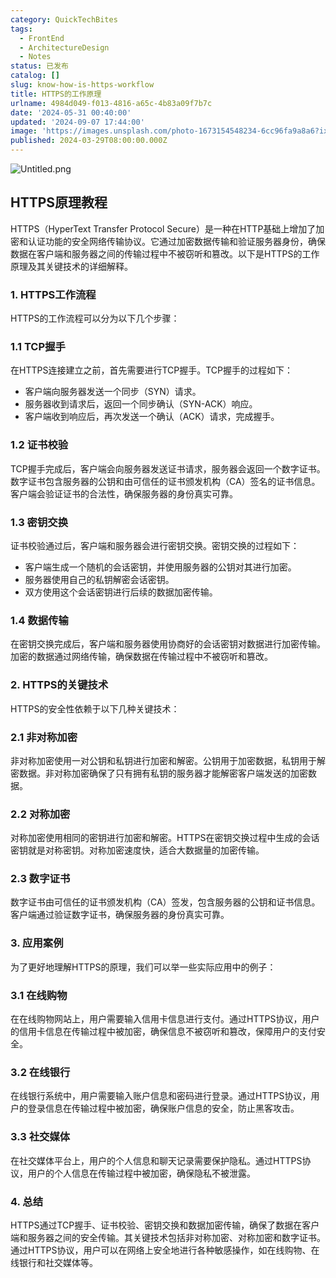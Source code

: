 ```yaml
---
category: QuickTechBites
tags:
  - FrontEnd
  - ArchitectureDesign
  - Notes
status: 已发布
catalog: []
slug: know-how-is-https-workflow
title: HTTPS的工作原理
urlname: 4984d049-f013-4816-a65c-4b83a09f7b7c
date: '2024-05-31 00:40:00'
updated: '2024-09-07 17:44:00'
image: 'https://images.unsplash.com/photo-1673154548234-6cc96fa9a8a6?ixlib=rb-4.0.3&q=85&fm=jpg&crop=entropy&cs=srgb'
published: 2024-03-29T08:00:00.000Z
---
```


![Untitled.png](https://prod-files-secure.s3.us-west-2.amazonaws.com/5d24fe63-e567-4804-86f9-9fdc62e13082/2950c759-0255-4c0a-becc-122aae8c82c0/Untitled.png?X-Amz-Algorithm=AWS4-HMAC-SHA256&X-Amz-Content-Sha256=UNSIGNED-PAYLOAD&X-Amz-Credential=ASIAZI2LB466ZMI65IST%2F20250203%2Fus-west-2%2Fs3%2Faws4_request&X-Amz-Date=20250203T213216Z&X-Amz-Expires=3600&X-Amz-Security-Token=IQoJb3JpZ2luX2VjEAUaCXVzLXdlc3QtMiJHMEUCIA%2BfO0aYXXmXj1NwW7q51L3WFaoJ9CGUhYE2ClltzNPIAiEAws%2FIEvxm1h6HTkmaOopLvdkv4foMyW4WqlkpXoTuFtsq%2FwMIHhAAGgw2Mzc0MjMxODM4MDUiDJQy8EUav38VCFjCnyrcAw4t5wVZLSsTPeKHGy%2FzQaVyi91TK4cBdWvqAX1t3nkDe07Rd5WEdowfpraMyLOl0bge6Co1Ti22QTRzEUZptJ0rRchWgXm%2FGoT%2FohIvC%2F6WiNeAZ8Wmf7mafV3Z8gnHLcaoBREgFBCBrq%2BSev09hn%2BSryBQSdgkrlcWnp3z5vPcyjI7YEsuHhUmucfe963jzYh798OEkWIZGi0tjCx7tlkeu7tKaJRIPDyDkD6LfouzNxgsICJ9rrdCCCHn8JBJjNiCyV3dTISW0nSh1AREcZSt4a0qAVUsROnTuGyCm6GlN1F70MqIQ7EbD0kUUKfbyPxgrUg7mAKVdETRweFgNOAMWH3rsUys1V8vyR5bZMbb0t0oTuHMDWuxYqOOCOI1ngMlNmhOr9D1e0OJysIg34etnBE4KKWnLPbeYnC7mo5m%2FibSYZ8HsRWcMKU3K3YqEImsM2WjvyI00DJb1abzv%2FUbF2Nk5gMxtE%2BD4DtPZ7EEiqFVn9i4qJftAlBRW864pqtKWZ9Myl3N8xJSD4klYevZ5etwzsUamdr3XbarQR6UcVYHFj1Cyzsqru%2BQ2%2FyqP57Kuv5buxwb8B%2Fi7ME6BGPe2bm6zt8x%2BPIedcEDZr2KWgYIY%2BBO3%2B3SMkaCMIPahL0GOqUB%2Fa7eCiQXtMz%2BFh8oKKhkeq2QpSXv4OFe5bl%2FqeFKXHwr4jaeqBxIK4yOfYbMoTEZgS1esSEIRjThK%2BRubaG3AIS%2B7DD7XIMnAbC6L8%2F71yc8U%2BNqndFsONQuNLUnQusl%2Fc%2F7rA4s7IRyVY2rZ0c6X83cvnWxyEIQNc0xBmY2Z%2BvmQ30hMQ4JVQXR1Op785rpKXe6dsUZWFm8BXQ7EBGSN%2FjhQl3z&X-Amz-Signature=87383c8a963dbf800931186f6ae7b0831a5ac07d06b1ae160515362dce6c83e9&X-Amz-SignedHeaders=host&x-id=GetObject)


## HTTPS原理教程


HTTPS（HyperText Transfer Protocol Secure）是一种在HTTP基础上增加了加密和认证功能的安全网络传输协议。它通过加密数据传输和验证服务器身份，确保数据在客户端和服务器之间的传输过程中不被窃听和篡改。以下是HTTPS的工作原理及其关键技术的详细解释。


### 1. HTTPS工作流程


HTTPS的工作流程可以分为以下几个步骤：


### 1.1 TCP握手


在HTTPS连接建立之前，首先需要进行TCP握手。TCP握手的过程如下：

- 客户端向服务器发送一个同步（SYN）请求。
- 服务器收到请求后，返回一个同步确认（SYN-ACK）响应。
- 客户端收到响应后，再次发送一个确认（ACK）请求，完成握手。

### 1.2 证书校验


TCP握手完成后，客户端会向服务器发送证书请求，服务器会返回一个数字证书。数字证书包含服务器的公钥和由可信任的证书颁发机构（CA）签名的证书信息。客户端会验证证书的合法性，确保服务器的身份真实可靠。


### 1.3 密钥交换


证书校验通过后，客户端和服务器会进行密钥交换。密钥交换的过程如下：

- 客户端生成一个随机的会话密钥，并使用服务器的公钥对其进行加密。
- 服务器使用自己的私钥解密会话密钥。
- 双方使用这个会话密钥进行后续的数据加密传输。

### 1.4 数据传输


在密钥交换完成后，客户端和服务器使用协商好的会话密钥对数据进行加密传输。加密的数据通过网络传输，确保数据在传输过程中不被窃听和篡改。


### 2. HTTPS的关键技术


HTTPS的安全性依赖于以下几种关键技术：


### 2.1 非对称加密


非对称加密使用一对公钥和私钥进行加密和解密。公钥用于加密数据，私钥用于解密数据。非对称加密确保了只有拥有私钥的服务器才能解密客户端发送的加密数据。


### 2.2 对称加密


对称加密使用相同的密钥进行加密和解密。HTTPS在密钥交换过程中生成的会话密钥就是对称密钥。对称加密速度快，适合大数据量的加密传输。


### 2.3 数字证书


数字证书由可信任的证书颁发机构（CA）签发，包含服务器的公钥和证书信息。客户端通过验证数字证书，确保服务器的身份真实可靠。


### 3. 应用案例


为了更好地理解HTTPS的原理，我们可以举一些实际应用中的例子：


### 3.1 在线购物


在在线购物网站上，用户需要输入信用卡信息进行支付。通过HTTPS协议，用户的信用卡信息在传输过程中被加密，确保信息不被窃听和篡改，保障用户的支付安全。


### 3.2 在线银行


在线银行系统中，用户需要输入账户信息和密码进行登录。通过HTTPS协议，用户的登录信息在传输过程中被加密，确保账户信息的安全，防止黑客攻击。


### 3.3 社交媒体


在社交媒体平台上，用户的个人信息和聊天记录需要保护隐私。通过HTTPS协议，用户的个人信息在传输过程中被加密，确保隐私不被泄露。


### 4. 总结


HTTPS通过TCP握手、证书校验、密钥交换和数据加密传输，确保了数据在客户端和服务器之间的安全传输。其关键技术包括非对称加密、对称加密和数字证书。通过HTTPS协议，用户可以在网络上安全地进行各种敏感操作，如在线购物、在线银行和社交媒体等。

